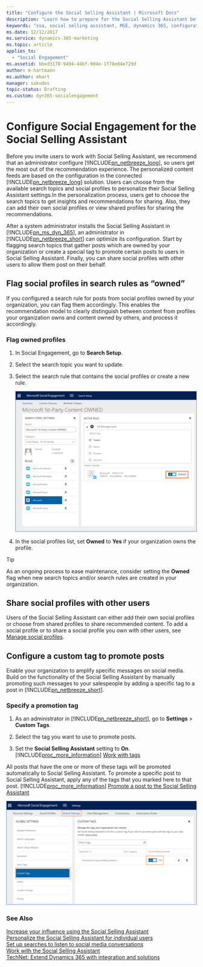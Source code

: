 ```yaml
---
title: "Configure the Social Selling Assistant | Microsoft Docs"
description: "Learn how to prepare for the Social Selling Assistant before sharing it with your users."
keywords: "ssa, social selling assistant, MSE, dynamics 365, configuration"
ms.date: 12/12/2017
ms.service: dynamics-365-marketing
ms.topic: article
applies_to:
  - "Social Engagement"
ms.assetid: bbed3178-9494-44bf-9d4e-1f78e84e729d
author: m-hartmann
ms.author: mhart
manager: sakudes
topic-status: Drafting
ms.custom: dyn365-socialengagement
---
```


# Configure Social Engagement for the Social Selling Assistant
Before you invite users to work with Social Selling Assistant, we recommend that an administrator configure [!INCLUDE[pn_netbreeze_long](../includes/pn-social-engagement-long.md)], so users get the most out of the recommendation experience.  The personalized content feeds are based on the configuration in the connected [!INCLUDE[pn_netbreeze_long](../includes/pn-social-engagement-long.md)] solution. Users can choose from the available search topics and social profiles to personalize their Social Selling Assistant settings.In the personalization process, users get to choose the search topics to get insights and recommendations for sharing. Also, they can add their own social profiles or view shared profiles for sharing the recommendations.  
  
After a system administrator installs the Social Selling Assistant in [!INCLUDE[pn_ms_dyn_365](../includes/pn-ms-dyn-365.md)], an administrator in [!INCLUDE[pn_netbreeze_short](../includes/pn-social-engagement-short.md)] can optimize its configuration. Start by flagging search topics that gather posts which are owned by your organization or create a special tag to promote certain posts to users in Social Selling Assistant. Finally, you can share social profiles with other users to allow them post on their behalf.  
  
  
## Flag social profiles in search rules as “owned”

If you configured a search rule for posts from social profiles owned by your organization, you can flag them accordingly. This enables the recommendation model to clearly distinguish between content from profiles your organization owns and content owned by others, and process it accordingly.

### Flag owned profiles

1. In Social Engagement, go to **Search Setup**.

2. Select the search topic you want to update.

3. Select the search rule that contains the social profiles or create a new rule.

   ![Screenshot of the Summary page in the Search Setup area](media/owned-social-profile-social-selling-assistant.png "Screenshot of the Summary page in the Search Setup area")

4. In the social profiles list, set **Owned** to **Yes** if your organization owns the profile.

> [!TIP]
> As an ongoing process to ease maintenance, consider setting the **Owned** flag  when new search topics and/or search rules are created in your organization.

## Share social profiles with other users

Users of the Social Selling Assistant can either add their own social profiles or choose from shared profiles to share recommended content. To add a social profile or to share a social profile you own with other users, see [Manage social profiles](manage-social-profiles.md).


## Configure a custom tag to promote posts

Enable your organization to amplify specific messages on social media. Build on the functionality of the Social Selling Assistant by manually promoting such messages to your salespeople by adding a specific tag to a post in [!INCLUDE[pn_netbreeze_short](../includes/pn-social-engagement-short.md)].

### Specify a promotion tag

1. As an  administrator in [!INCLUDE[pn_netbreeze_short](../includes/pn-social-engagement-short.md)], go to **Settings** > **Custom Tags**.

2. Select the tag you want to use to promote posts.

3. Set the **Social Selling Assistant** setting to **On**. [!INCLUDE[proc_more_information](../includes/proc-more-information.md)] [Work with tags](tags.md)

All posts that have the one or more of these tags will be promoted automatically to Social Selling Assistant. To promote a specific post to Social Selling Assistant, apply any of the tags that you marked here to that post. [!INCLUDE[proc_more_information](../includes/proc-more-information.md)] [Promote a post to the Social Selling Assistant](work-with-social-selling-assistant.md#promote-a-post-to-the-social-selling-assistant)

![Screenshot of the Custom Tags page in the Global Settings area. Promoted to Social Selling Assistant is turned on](media/promote-tags-setting-social-selling-assistant.png "Screenshot of the Custom Tags page in the Global Settings area. Promoted to Social Selling Assistant is turned on")

### See Also

[Increase your influence using the Social Selling Assistant](social-selling-assistant-overview.md)   
[Personalize the Social Selling Assistant for individual users](personalize-social-selling-assistant.md)   
[Set up searches to listen to social media conversations](set-up-searches.md)   
[Work with the Social Selling Assistant](work-with-social-selling-assistant.md)   
[TechNet: Extend Dynamics 365 with integration and solutions](https://technet.microsoft.com/library/dn832126.aspx)
